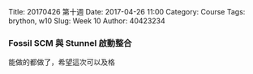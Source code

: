 Title: 20170426 第十週
Date: 2017-04-26 11:00
Category: Course
Tags: brython, w10
Slug: Week 10
Author: 40423234

<h3>Fossil SCM 與 Stunnel 啟動整合</h3>



<p>能做的都做了，希望這次可以及格</p>


